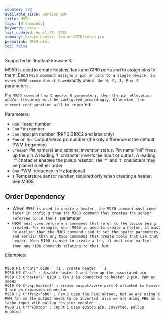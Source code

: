 ```yaml
---
counter: 203
available_since: version_999
title: M950
tags: [M-Commands] 
keywords: beta 
last_updated: April 07, 2020 
summary: Create heater, fan or GPIO/servo pin 
permalink: M950.html
toc: false 
---
```



Supported in RepRapFirmware 3.

M950 is used to create heaters, fans and GPIO ports and to assign pins to them. Each ` M950 command assigns a pin or pins to a single device. So every M950 command must have `exactly one` of the H, F, J, P or S  ` parameters.

If a ` M950 command has C and/or Q parameters, then the pin allocation and/or frequency will be configured accordingly. Otherwise, the current configuration will be  ` reported.

Parameters:

* `Hnn` Heater number
* `Fnn` Fan number
* `Jnn` Input pin number (RRF 3.01RC2 and later only)
* `Pnn` or` Snn` Output/servo pin number (the only difference is the default PWM frequency)
* `C"name"` Pin name(s) and optional inversion status. Pin name "nil" frees up the pin. A leading '!' character inverts the input or output. A leading '^' character enables the pullup resistor. The '^' and '!' characters may be placed in either order.
* `Qnn` PWM frequency in Hz (optional)
* `T` Temperature sensor number, required only when creating a heater. See M308.

## Order Dependency

* When ` M950 is used to create a heater, the M950 command must come later in config.g than the M308 command that creates the sensor referred to in the T  ` parameter
* ` M950 must come before any commands that refer to the device being created. For example, when M950 is used to create a heater, it must be earlier than the M307 command used to set the heater parameters, and earlier than any M563 commands that create tools that use that heater. When M106 is used to create a fan, it must come earlier than any M106 commands relating to that  ` fan.

Examples:

```

M950 H1 C"out1" Q100 ` T1 ; create heater  ` 1
M950 H2 C"nil" ; disable heater 2 and free up the associated pin
M950 F3 C"heater2" Q100 ; Fan 3 is connected to heater 2 pin, PWM at 100Hz
M950 P0 C"exp.heater3" ; create output/servo port 0 attached to heater 3 pin on expansion connector
M950 F2 C"!fan2+^pb6" ; Fan 2 uses the Fan2 output, but we are using a PWM fan so the output needs to be inverted, also we are using PB6 as a tacho input with pullup resistor enabled
M950 J1 C"!^e3stop" ; Input 1 uses e0Stop pin, inverted, pullup enabled

```

